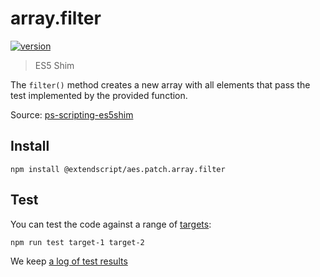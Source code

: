 # array.filter

[![version](https://img.shields.io/npm/v/@extendscript/aes.patch.array.filter.svg)](https://www.npmjs.org/package/@extendscript/aes.patch.array.filter)

> ES5 Shim

The `filter()` method creates a new array with all elements that pass the test implemented by the provided function.

Source: [ps-scripting-es5shim](https://github.com/EugenTepin/ps-scripting-es5shim/blob/master/lib/Array/filter.js)

## Install

    npm install @extendscript/aes.patch.array.filter

## Test

You can test the code against a range of [targets](https://github.com/nbqx/fakestk/blob/master/resources/versions.json):

    npm run test target-1 target-2

We keep [a log of test results](./test/results_log.md)
